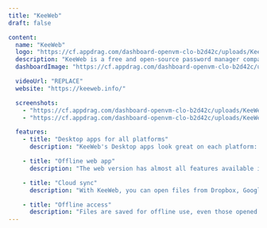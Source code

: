 ```yaml
---
title: "KeeWeb"
draft: false

content:
  name: "KeeWeb"
  logo: "https://cf.appdrag.com/dashboard-openvm-clo-b2d42c/uploads/KeeWeb-UsJO.png"
  description: "KeeWeb is a free and open-source password manager compatible with KeePass, available as a web version and desktop apps. The underlying file format is KDBX"
  dashboardImage: "https://cf.appdrag.com/dashboard-openvm-clo-b2d42c/uploads/KeeWeb-2-YV9e.jpg"

  videoUrl: "REPLACE"
  website: "https://keeweb.info/"

  screenshots:
    - "https://cf.appdrag.com/dashboard-openvm-clo-b2d42c/uploads/KeeWeb-2-YV9e.jpg"
    - "https://cf.appdrag.com/dashboard-openvm-clo-b2d42c/uploads/KeeWeb-1-7kmX.jpg"

  features:
    - title: "Desktop apps for all platforms"
      description: "KeeWeb's Desktop apps look great on each platform: macOS, Windows and Linux. You can open local files in Desktop apps."

    - title: "Offline web app"
      description: "The web version has almost all features available in the Desktop apps. It doesn't require any installation and works in all modern browsers."

    - title: "Cloud sync"
      description: "With KeeWeb, you can open files from Dropbox, Google Drive, OneDrive or your own server, and sync changes across devices automatically."

    - title: "Offline access"
      description: "Files are saved for offline use, even those opened from Dropbox. You can always access the offline version. Changes are synced automatically when you are online again."
---
```

